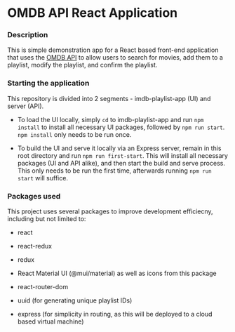 # OMDB API React Application

### Description

This is simple demonstration app for a React based front-end application that uses the [OMDB API](https://www.omdbapi.com/) to allow users to search for movies, add them to a playlist, modify the playlist, and confirm the playlist.

### Starting the application

This repository is divided into 2 segments - imdb-playlist-app (UI) and server (API).

* To load the UI locally, simply `cd` to imdb-playlist-app and run `npm install` to install all necessary UI packages, followed by `npm run start`. `npm install` only needs to be run once.

* To build the UI and serve it locally via an Express server, remain in this root directory and run `npm run first-start`. This will install all necessary packages (UI and API alike), and then start the build and serve process. This only needs to be run the first time, afterwards running `npm run start` will suffice.

### Packages used

This project uses several packages to improve development efficiecny, including but not limited to:

* react

* react-redux

* redux

* React Material UI (@mui/material) as well as icons from this package

* react-router-dom

* uuid (for generating unique playlist IDs)

* express (for simplicity in routing, as this will be deployed to a cloud based virtual machine)